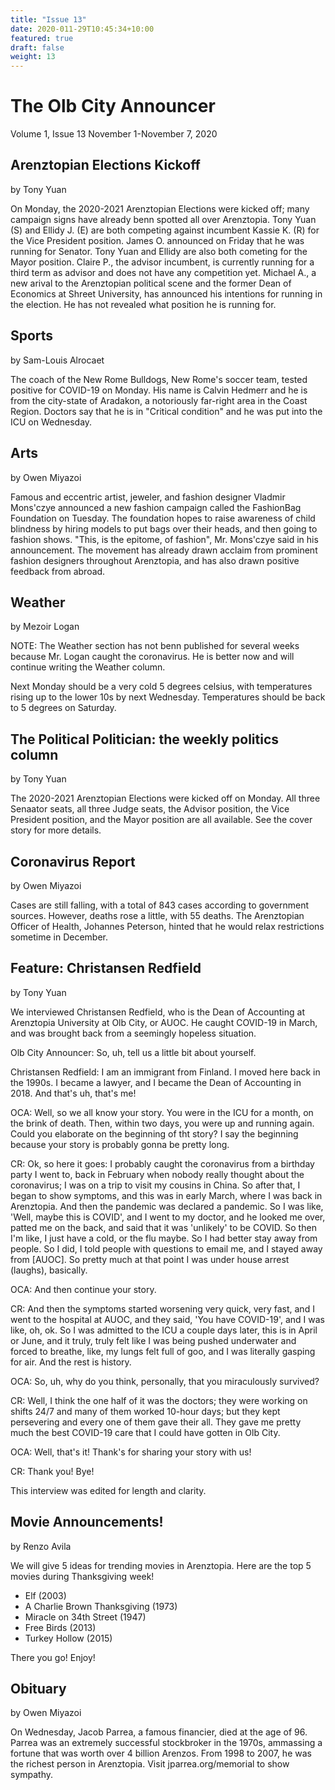 ```yaml
---
title: "Issue 13"
date: 2020-011-29T10:45:34+10:00
featured: true
draft: false
weight: 13
---
```



# The Olb City Announcer
Volume 1, Issue 13 
November 1-November 7, 2020

## Arenztopian Elections Kickoff
by Tony Yuan

On Monday, the 2020-2021 Arenztopian Elections were kicked off; many campaign signs have already benn spotted all over Arenztopia. Tony Yuan (S) and Ellidy J. (E) are both competing against incumbent Kassie K. (R) for the Vice President position. James O. announced on Friday that he was running for Senator. Tony Yuan and Ellidy are also both cometing for the Mayor position. Claire P., the advisor incumbent, is currently running for a third term as advisor and does not have any competition yet. Michael A., a new arival to the Arenztopian political scene and the former Dean of Economics at Shreet University, has announced his intentions for running in the election. He has not revealed what position he is running for.

## Sports
by Sam-Louis Alrocaet

The coach of the New Rome Bulldogs, New Rome's soccer team, tested positive for COVID-19 on Monday. His name is Calvin Hedmerr and he is from the city-state of Aradakon, a notoriously far-right area in the Coast Region. Doctors say that he is in "Critical condition" and he was put into the ICU on Wednesday.

## Arts
by Owen Miyazoi

Famous and eccentric artist, jeweler, and fashion designer Vladmir Mons'czye announced a new fashion campaign called the FashionBag Foundation on Tuesday. The foundation hopes to raise awareness of child blindness by hiring models to put bags over their heads, and then going to fashion shows. "This, is the epitome, of fashion", Mr. Mons'czye said in his announcement. The movement has already drawn acclaim from prominent fashion designers throughout Arenztopia, and has also drawn positive feedback from abroad.

## Weather
by Mezoir Logan

NOTE: The Weather section has not benn published for several weeks because Mr. Logan caught the coronavirus. He is better now and will continue writing the Weather column.

Next Monday should be a very cold 5 degrees celsius, with temperatures rising up to the lower 10s by next Wednesday. Temperatures should be back to 5 degrees on Saturday.

## The Political Politician: the weekly politics column
by Tony Yuan

The 2020-2021 Arenztopian Elections were kicked off on Monday. All three Senaator seats, all three Judge seats, the Advisor position, the Vice President position, and the Mayor position are all available. See the cover story for more details.

## Coronavirus Report
by Owen Miyazoi

Cases are still falling, with a total of 843 cases according to government sources. However, deaths rose a little, with 55 deaths. The Arenztopian Officer of Health, Johannes Peterson, hinted that he would relax restrictions sometime in December.

## Feature: Christansen Redfield
by Tony Yuan

We interviewed Christansen Redfield, who is the Dean of Accounting at Arenztopia University at Olb City, or AUOC. He caught COVID-19 in March, and was brought back from a seemingly hopeless situation.

Olb City Announcer: So, uh, tell us a little bit about yourself.

Christansen Redfield: I am an immigrant from Finland. I moved here back in the 1990s. I became a lawyer, and I became the Dean of Accounting in 2018. And that's uh, that's me!

OCA: Well, so we all know your story. You were in the ICU for a month, on the brink of death. Then, within two days, you were up and running again. Could you elaborate on the beginning of tht story? I say the beginning because your story is probably gonna be pretty long.

CR: Ok, so here it goes: I probably caught the coronavirus from a birthday party I went to, back in February when nobody really thought about the coronavirus; I was on a trip to visit my cousins in China. So after that, I began to show symptoms, and this was in early March, where I was back in Arenztopia. And then the pandemic was declared a pandemic. So I was like, 'Well, maybe this is COVID', and I went to my doctor, and he looked me over, patted me on the back, and said that it was 'unlikely' to be COVID. So then I'm like, I just have a cold, or the flu maybe. So I had better stay away from people. So I did, I told people with questions to email me, and I stayed away from [AUOC]. So pretty much at that point I was under house arrest (laughs), basically. 

OCA: And then continue your story.

CR: And then the symptoms started worsening very quick, very fast, and I went to the hospital at AUOC, and they said, 'You have COVID-19', and I was like, oh, ok. So I was admitted to the ICU a couple days later, this is in April or June, and it truly, truly felt like I was being pushed underwater and forced to breathe, like, my lungs felt full of goo, and I was literally gasping for air. And the rest is history.

OCA: So, uh, why do you think, personally, that you miraculously survived?

CR: Well, I think the one half of it was the doctors; they were working on shifts 24/7 and many of them worked 10-hour days; but they kept persevering and every one of them gave their all. They gave me pretty much the best COVID-19 care that I could have gotten in Olb City.

OCA: Well, that's it! Thank's for sharing your story with us!

CR: Thank you! Bye!

This interview was edited for length and clarity.

## Movie Announcements!
by Renzo Avila

We will give 5 ideas for trending movies in Arenztopia. Here are the top 5 movies during Thanksgiving week!

- Elf (2003)
- A Charlie Brown Thanksgiving (1973)
- Miracle on 34th Street (1947)
- Free Birds (2013)
- Turkey Hollow (2015)

There you go! Enjoy!

## Obituary
by Owen Miyazoi

On Wednesday, Jacob Parrea, a famous financier, died at the age of 96. Parrea was an extremely successful stockbroker in the 1970s, ammassing a fortune that was worth over 4 billion Arenzos. From 1998 to 2007, he was the richest person in Arenztopia. Visit jparrea.org/memorial to show sympathy.
